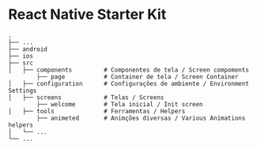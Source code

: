 # React Native Starter Kit 

    .
    ├── ...
    ├── android   
    ├── ios   
    ├── src                    
    │   ├── components         # Componentes de tela / Screen compoments
            ├── page           # Container de tela / Screen Container  
    │   ├── configuration      # Configurações de ambiente / Environment Settings    
    │   ├── screens            # Telas / Screens
            ├── welcome        # Tela inicial / Init screen
    │   ├── tools              # Ferramentas / Helpers
            ├── animeted       # Animções diversas / Various Animations helpers    
    │   └── ...                 
    └── ...